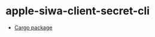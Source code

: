 # apple-siwa-client-secret-cli

* [Cargo package](https://crates.io/crates/apple-siwa-client-secret-cli)
